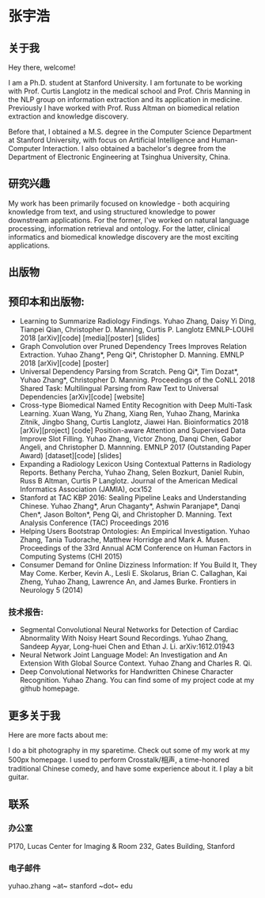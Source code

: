 # 张宇浩

## 关于我

Hey there, welcome!

I am a Ph.D.
student at Stanford University.
I am fortunate to be working with Prof.
Curtis Langlotz in the medical school and Prof.
Chris Manning in the NLP group on information extraction and its application in medicine.
Previously I have worked with Prof.
Russ Altman on biomedical relation extraction and knowledge discovery.

Before that, I obtained a M.S.
degree in the Computer Science Department at Stanford University, with focus on Artificial Intelligence and Human-Computer Interaction.
I also obtained a bachelor's degree from the Department of Electronic Engineering at Tsinghua University, China.

## 研究兴趣

My work has been primarily focused on knowledge - both acquiring knowledge from text, and using structured knowledge to power downstream applications.
For the former, I've worked on natural language processing, information retrieval and ontology.
For the latter, clinical informatics and biomedical knowledge discovery are the most exciting applications.

## 出版物

## 预印本和出版物:

- Learning to Summarize Radiology Findings.
  Yuhao Zhang, Daisy Yi Ding, Tianpei Qian, Christopher D.
  Manning, Curtis P.
  Langlotz
  EMNLP-LOUHI 2018
  [arXiv][code] [media][poster] [slides]
- Graph Convolution over Pruned Dependency Trees Improves Relation Extraction.
  Yuhao Zhang*, Peng Qi*, Christopher D.
  Manning.
  EMNLP 2018
  [arXiv][code] [poster]
- Universal Dependency Parsing from Scratch.
  Peng Qi*, Tim Dozat*, Yuhao Zhang\*, Christopher D.
  Manning.
  Proceedings of the CoNLL 2018 Shared Task: Multilingual Parsing from Raw Text to Universal Dependencies
  [arXiv][code] [website]
- Cross-type Biomedical Named Entity Recognition with Deep Multi-Task Learning.
  Xuan Wang, Yu Zhang, Xiang Ren, Yuhao Zhang, Marinka Zitnik, Jingbo Shang, Curtis Langlotz, Jiawei Han.
  Bioinformatics 2018
  [arXiv][project] [code]
  Position-aware Attention and Supervised Data Improve Slot Filling.
  Yuhao Zhang, Victor Zhong, Danqi Chen, Gabor Angeli, and Christopher D.
  Mannning.
  EMNLP 2017 (Outstanding Paper Award)
  [dataset][code] [slides]
- Expanding a Radiology Lexicon Using Contextual Patterns in Radiology Reports.
  Bethany Percha, Yuhao Zhang, Selen Bozkurt, Daniel Rubin, Russ B Altman, Curtis P Langlotz.
  Journal of the American Medical Informatics Association (JAMIA), ocx152
- Stanford at TAC KBP 2016: Sealing Pipeline Leaks and Understanding Chinese.
  Yuhao Zhang*, Arun Chaganty*, Ashwin Paranjape*, Danqi Chen*, Jason Bolton\*, Peng Qi, and Christopher D.
  Manning.
  Text Analysis Conference (TAC) Proceedings 2016
- Helping Users Bootstrap Ontologies: An Empirical Investigation.
  Yuhao Zhang, Tania Tudorache, Matthew Horridge and Mark A.
  Musen.
  Proceedings of the 33rd Annual ACM Conference on Human Factors in Computing Systems (CHI 2015)
- Consumer Demand for Online Dizziness Information: If You Build It, They May Come.
  Kerber, Kevin A., Lesli E.
  Skolarus, Brian C.
  Callaghan, Kai Zheng, Yuhao Zhang, Lawrence An, and James Burke.
  Frontiers in Neurology 5 (2014)

### 技术报告:

- Segmental Convolutional Neural Networks for Detection of Cardiac Abnormality With Noisy Heart Sound Recordings.
  Yuhao Zhang, Sandeep Ayyar, Long-huei Chen and Ethan J.
  Li.
  arXiv:1612.01943
- Neural Network Joint Language Model: An Investigation and An Extension With Global Source Context.
  Yuhao Zhang and Charles R.
  Qi.
- Deep Convolutional Networks for Handwritten Chinese Character Recognition.
  Yuhao Zhang.
  You can find some of my project code at my github homepage.

## 更多关于我

Here are more facts about me:

I do a bit photography in my sparetime.
Check out some of my work at my 500px homepage.
I used to perform Crosstalk/相声, a time-honored traditional Chinese comedy, and have some experience about it.
I play a bit guitar.

## 联系

### 办公室

P170, Lucas Center for Imaging & Room 232, Gates Building, Stanford

### 电子邮件

yuhao.zhang ~at~ stanford ~dot~ edu
